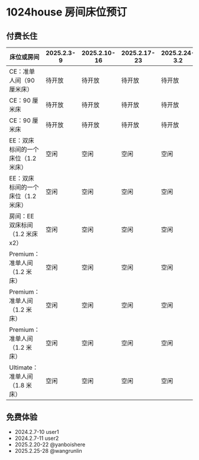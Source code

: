 # 1024house 房间床位预订

## 付费长住

床位或房间                     |  2025.2.3-9   | 2025.2.10-16 | 2025.2.17-23 | 2025.2.24-3.2
-----------------------------|---------------|--------------|--------------|----------------
CE：准单人间（90 厘米床）       |    待开放      |    待开放     |      待开放   |      待开放
CE：90 厘米床                 |    待开放      |    待开放     |      待开放   |      待开放
CE：90 厘米床                 |    待开放      |    待开放     |      待开放   |      待开放
EE：双床标间的一个床位（1.2 米床）|    空闲        |    空闲       |     空闲     |      空闲  
EE：双床标间的一个床位（1.2 米床）|    空闲        |    空闲       |     空闲     |      空闲  
房间：EE 双床标间（1.2 米床x2）  |    空闲        |    空闲       |     空闲     |      空闲  
Premium：准单人间（1.2 米床）   |    空闲        |    空闲       |     空闲     |      空闲  
Premium：准单人间（1.2 米床）   |    空闲        |    空闲       |     空闲     |      空闲  
Premium：准单人间（1.2 米床）   |    空闲        |    空闲       |     空闲     |      空闲  
Ultimate：准单人间（1.8 米床）  |    空闲        |    空闲       |     空闲     |      空闲  

## 免费体验

- 2024.2.7-10 user1
- 2024.2.7-11 user2
- 2025.2.20-22 @yanboishere
- 2025.2.25-28 @wangrunlin
